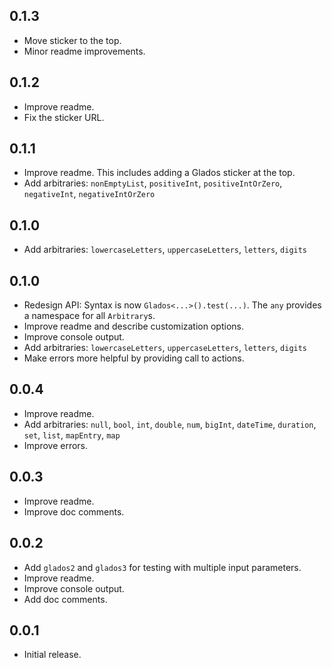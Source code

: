## 0.1.3

- Move sticker to the top.
- Minor readme improvements.

## 0.1.2

- Improve readme.
- Fix the sticker URL.

## 0.1.1

- Improve readme. This includes adding a Glados sticker at the top.
- Add arbitraries: `nonEmptyList`, `positiveInt`, `positiveIntOrZero`, `negativeInt`, `negativeIntOrZero`

## 0.1.0

- Add arbitraries: `lowercaseLetters`, `uppercaseLetters`, `letters`, `digits`

## 0.1.0

- Redesign API: Syntax is now `Glados<...>().test(...)`. The `any` provides a namespace for all `Arbitrary`s.
- Improve readme and describe customization options.
- Improve console output.
- Add arbitraries: `lowercaseLetters`, `uppercaseLetters`, `letters`, `digits`
- Make errors more helpful by providing call to actions.

## 0.0.4

- Improve readme.
- Add arbitraries: `null`, `bool`, `int`, `double`, `num`, `bigInt`, `dateTime`, `duration`, `set`, `list`, `mapEntry`, `map`
- Improve errors.

## 0.0.3

- Improve readme.
- Improve doc comments.

## 0.0.2

- Add `glados2` and `glados3` for testing with multiple input parameters.
- Improve readme.
- Improve console output.
- Add doc comments.

## 0.0.1

- Initial release.
